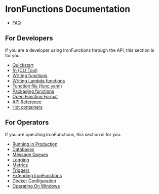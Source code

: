 # IronFunctions Documentation

* [FAQ](faq.md)

## For Developers

If you are a developer using IronFunctions through the API, this section is for you.

* [Quickstart](https://github.com/iron-io/functions#quickstart)
* [fn (CLI Tool)](/fn/README.md)
* [Writing functions](writing.md)
* [Writing Lambda functions](lambda/create.md)
* [Function file (func.yaml)](function-file.md)
* [Packaging functions](packaging.md)
* [Open Function Format](function-format.md)
* [API Reference](http://petstore.swagger.io/?url=https://raw.githubusercontent.com/iron-io/functions/master/docs/swagger.yml)
* [Hot containers](hot-containers.md)


## For Operators

If you are operating IronFunctions, this section is for you.

* [Running in Production](operating/production.md)
* [Databases](databases/README.md)
* [Message Queues](mqs/README.md)
* [Logging](operating/logging.md)
* [Metrics](operating/metrics.md)
* [Triggers](operating/triggers.md)
* [Extending IronFunctions](operating/extending.md)
* [Docker Configuration](operating/docker.md)
* [Operating On Windows](operating/windows.md)

